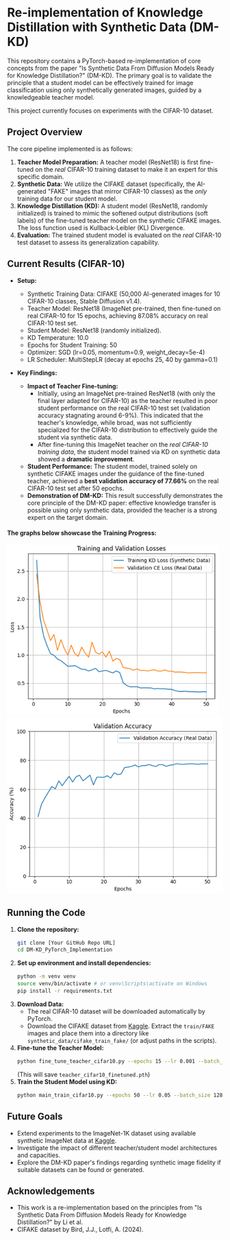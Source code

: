 # Re-implementation of Knowledge Distillation with Synthetic Data (DM-KD)

This repository contains a PyTorch-based re-implementation of core concepts from the paper "Is Synthetic Data From Diffusion Models Ready for Knowledge Distillation?" (DM-KD). The primary goal is to validate the principle that a student model can be effectively trained for image classification using only synthetically generated images, guided by a knowledgeable teacher model.

This project currently focuses on experiments with the CIFAR-10 dataset.

## Project Overview

The core pipeline implemented is as follows:
1.  **Teacher Model Preparation:** A teacher model (ResNet18) is first fine-tuned on the *real* CIFAR-10 training dataset to make it an expert for this specific domain.
2.  **Synthetic Data:** We utilize the CIFAKE dataset (specifically, the AI-generated "FAKE" images that mirror CIFAR-10 classes) as the *only* training data for our student model.
3.  **Knowledge Distillation (KD):** A student model (ResNet18, randomly initialized) is trained to mimic the softened output distributions (soft labels) of the fine-tuned teacher model on the synthetic CIFAKE images. The loss function used is Kullback-Leibler (KL) Divergence.
4.  **Evaluation:** The trained student model is evaluated on the *real* CIFAR-10 test dataset to assess its generalization capability.

## Current Results (CIFAR-10)

-   **Setup:**
    -   Synthetic Training Data: CIFAKE (50,000 AI-generated images for 10 CIFAR-10 classes, Stable Diffusion v1.4).
    -   Teacher Model: ResNet18 (ImageNet pre-trained, then fine-tuned on real CIFAR-10 for 15 epochs, achieving 87.08% accuracy on real CIFAR-10 test set.
    -   Student Model: ResNet18 (randomly initialized).
    -   KD Temperature: 10.0
    -   Epochs for Student Training: 50
    -   Optimizer: SGD (lr=0.05, momentum=0.9, weight_decay=5e-4)
    -   LR Scheduler: MultiStepLR (decay at epochs 25, 40 by gamma=0.1)

-   **Key Findings:**
    -   **Impact of Teacher Fine-tuning:**
        -   Initially, using an ImageNet pre-trained ResNet18 (with only the final layer adapted for CIFAR-10) as the teacher resulted in poor student performance on the real CIFAR-10 test set (validation accuracy stagnating around 6-9%). This indicated that the teacher's knowledge, while broad, was not sufficiently specialized for the CIFAR-10 distribution to effectively guide the student via synthetic data.
        -   After fine-tuning this ImageNet teacher on the *real CIFAR-10 training data*, the student model trained via KD on synthetic data showed a **dramatic improvement**.
    -   **Student Performance:** The student model, trained solely on synthetic CIFAKE images under the guidance of the fine-tuned teacher, achieved a **best validation accuracy of 77.66%** on the real CIFAR-10 test set after 50 epochs.
    -   **Demonstration of DM-KD:** This result successfully demonstrates the core principle of the DM-KD paper: effective knowledge transfer is possible using only synthetic data, provided the teacher is a strong expert on the target domain.

#### The graphs below showcase the Training Progress:

![Training and Validation Losses graph](train_val_losses.PNG)
![Validation Accuracy graph](val_accuracy.PNG)

## Running the Code

1.  **Clone the repository:**
    ```bash
    git clone [Your GitHub Repo URL]
    cd DM-KD_PyTorch_Implementation
    ```
2.  **Set up environment and install dependencies:**
    ```bash
    python -m venv venv
    source venv/bin/activate # or venv\Scripts\activate on Windows
    pip install -r requirements.txt
    ```
3.  **Download Data:**
    *   The real CIFAR-10 dataset will be downloaded automatically by PyTorch.
    *   Download the CIFAKE dataset from [Kaggle](https://www.kaggle.com/datasets/birdy654/cifake-real-and-ai-generated-synthetic-images). Extract the `train/FAKE` images and place them into a directory like `synthetic_data/cifake_train_fake/` (or adjust paths in the scripts).
4.  **Fine-tune the Teacher Model:**
    ```bash
    python fine_tune_teacher_cifar10.py --epochs 15 --lr 0.001 --batch_size 128 
    ```
    (This will save `teacher_cifar10_finetuned.pth`)
5.  **Train the Student Model using KD:**
    ```bash
    python main_train_cifar10.py --epochs 50 --lr 0.05 --batch_size 128 --teacher_weights teacher_cifar10_finetuned.pth
    ```

## Future Goals

-   Extend experiments to the ImageNet-1K dataset using available synthetic ImageNet data at [Kaggle](https://www.kaggle.com/datasets/vitaliykinakh/stable-imagenet1k).
-   Investigate the impact of different teacher/student model architectures and capacities.
-   Explore the DM-KD paper's findings regarding synthetic image fidelity if suitable datasets can be found or generated.

## Acknowledgements

-   This work is a re-implementation based on the principles from "Is Synthetic Data From Diffusion Models Ready for Knowledge Distillation?" by Li et al.
-   CIFAKE dataset by Bird, J.J., Lotfi, A. (2024).

